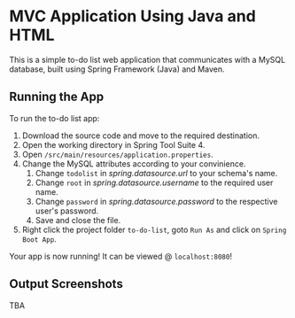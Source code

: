 # MVC Application Using Java and HTML
This is a simple to-do list web application that communicates with a MySQL database, built using Spring Framework (Java) and Maven.

## Running the App
To run the to-do list app:
1. Download the source code and move to the required destination.
2. Open the working directory in Spring Tool Suite 4.
3. Open `/src/main/resources/application.properties`.
4. Change the MySQL attributes according to your convinience. <br>
    1. Change `todolist` in _spring.datasource.url_ to your schema's name.
    2. Change `root` in _spring.datasource.username_ to the required user name.
    3. Change `password` in _spring.datasource.password_ to the respective user's password.
    4. Save and close the file.
5. Right click the project folder `to-do-list`, goto `Run As` and click on `Spring Boot App`.

Your app is now running! It can be viewed @ `localhost:8080`!

## Output Screenshots
TBA
